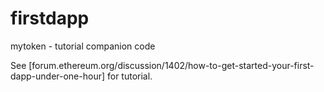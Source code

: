 firstdapp
=========

mytoken - tutorial companion code

See [forum.ethereum.org/discussion/1402/how-to-get-started-your-first-dapp-under-one-hour] for tutorial.
